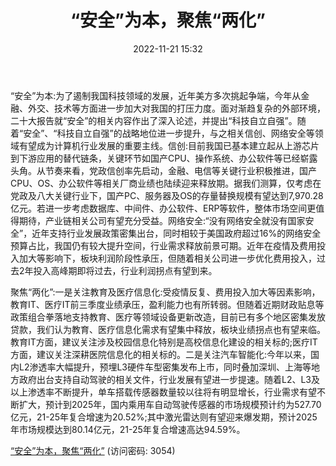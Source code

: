 ﻿---
title: “安全”为本，聚焦“两化”
date: 2022-11-21 15:32
tags:
- 计算机行业
updated: 
---

“安全”为本:为了遏制我国科技领域的发展，近年美方多次挑起争端，今年从金融、外交、技术等方面进一步加大对我国的打压力度。面对渐趋复杂的外部环境，二十大报告就“安全”的相关内容作出了深入论述，并提出“科技自立自强”。随着“安全”、“科技自立自强”的战略地位进一步提升，与之相关信创、网络安全等领域有望成为计算机行业发展的重要主线。信创:目前我国已基本建立起从上游芯片到下游应用的替代链条，关键环节如国产CPU、操作系统、办公软件等已经崭露头角。从节奏来看，党政信创率先启动，金融、电信等关键行业积极推进，国产CPU、OS、办公软件等相关厂商业绩也陆续迎来释放期。据我们测算，仅考虑在党政及八大关键行业下，国产PC、服务器及OS的存量替换规模有望达到7,970.28亿元。若进一步考虑数据库、中间件、办公软件、ERP等软件，整体市场空间更值得期待，产业链相关公司有望充分受益。网络安全:“没有网络安全就没有国家安全”，近年支持行业发展政策密集出台，同时相较于美国政府超过16%的网络安全预算占比，我国仍有较大提升空间，行业需求释放前景可期。近年在疫情及费用投入加大等影响下，板块利润阶段性承压，但随着相关公司进一步优化费用投入，过去2年投入高峰期即将过去，行业利润拐点有望到来。
<!-- more -->
聚焦“两化”:一是关注教育及医疗信息化:受疫情反复、费用投入加大等因素影响，教育IT、医疗IT前三季度业绩承压，盈利能力也有所转弱。但随着近期财政贴息等政策组合拳落地支持教育、医疗等领域设备更新改造，目前已有多个地区密集发放贷款，我们认为教育、医疗信息化需求有望集中释放，板块业绩拐点也有望来临。教育IT方面，建议关注涉及校园信息化特别是高校信息化建设的相关标的;医疗IT方面，建议关注深耕医院信息化的相关标的。二是关注汽车智能化:今年以来，国内L2渗透率大幅提升，预埋L3硬件车型密集发布上市，同时叠加深圳、上海等地方政府出台支持自动驾驶的相关文件，行业发展有望进一步提速。随着L2、L3及以上渗透率不断提升，单车搭载传感器数量较以往将有明显增长，行业需求有望不断扩大，预计到2025年，国内乘用车自动驾驶传感器的市场规模预计约为527.70亿元，21-25年复合增速为20.52%;其中激光雷达则有望迎来爆发期，预计2025年市场规模达到80.14亿元，21-25年复合增速高达94.59%。

[“安全”为本，聚焦“两化”](https://url12.ctfile.com/f/3948612-729644835-ef7b01?p=3054)
(访问密码: 3054)
